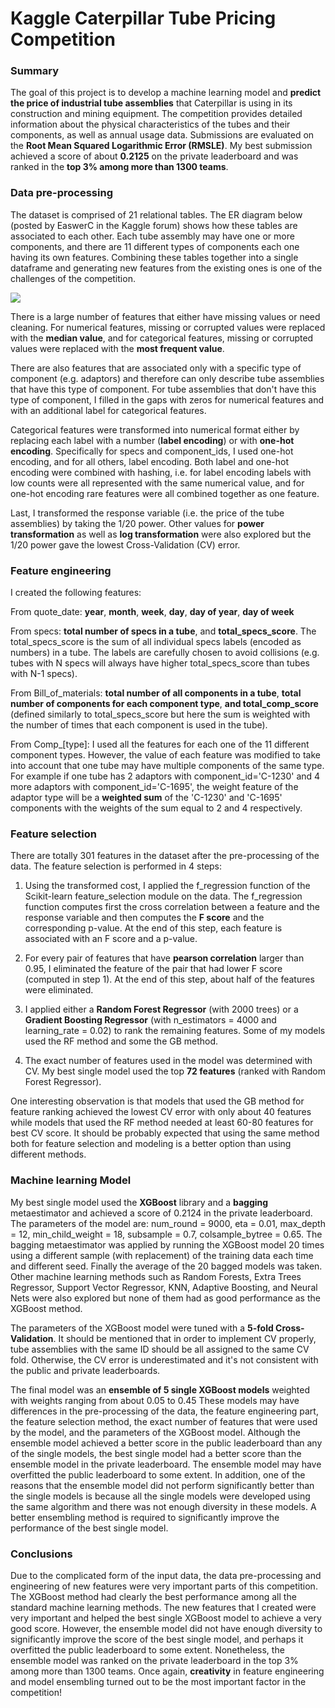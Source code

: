# **Kaggle Caterpillar Tube Pricing Competition**

### **Summary**

The goal of this project is to develop a machine learning model and **predict the price of industrial tube assemblies** that Caterpillar is using in its construction and mining equipment. The competition provides detailed information about the physical characteristics of the tubes and their components, as well as annual usage data. Submissions are evaluated on the **Root Mean Squared Logarithmic Error (RMSLE)**. My best submission achieved a score of about **0.2125** on the private leaderboard and was ranked in the **top 3% among more than 1300 teams**.

### **Data pre-processing**

The dataset is comprised of 21 relational tables. The ER diagram below (posted by EaswerC in the Kaggle forum) shows how these tables are associated to each other. Each tube assembly may have one or more components, and there are 11 different types of components each one having its own features. Combining these tables together into a single dataframe and generating new features from the existing ones is one of the challenges of the competition.

 ![](https://github.com/cedar10b/Caterpillar-Tube-Pricing/blob/master/CAT_ER.png)

There is a large number of features that either have missing values or need cleaning. For numerical features, missing or corrupted values were replaced with the **median value**, and for categorical features, missing or corrupted values were replaced with the **most frequent value**.

There are also features that are associated only with a specific type of component (e.g. adaptors) and therefore can only describe tube assemblies that have this type of component. For tube assemblies that don't have this type of component, I filled in the gaps with zeros for numerical features and with an additional label for categorical features. 

Categorical features were transformed into numerical format either by replacing each label with a number (**label encoding**) or with **one-hot encoding**. Specifically for specs and component_ids, I used one-hot encoding, and for all others, label encoding. Both label and one-hot encoding were combined with hashing, i.e. for label encoding labels with low counts were all represented with the same numerical value, and for one-hot encoding rare features were all combined together as one feature.

Last, I transformed the response variable (i.e. the price of the tube assemblies) by taking the 1/20 power. Other values for **power transformation** as well as **log transformation** were also explored but the 1/20 power gave the lowest Cross-Validation (CV) error.

### **Feature engineering**

I created the following features:

From quote_date: **year**, **month**, **week**, **day**, **day of year**, **day of week**

From specs: **total number of specs in a tube**, and **total_specs_score**. The total_specs_score is the sum of all individual specs labels (encoded as numbers) in a tube. The labels are carefully chosen to avoid collisions (e.g. tubes with N specs will always have higher total_specs_score than tubes with N-1 specs).  

From Bill_of_materials: **total number of all components in a tube**, **total number of components for each component type**, **and total_comp_score** (defined similarly to total_specs_score but here the sum is weighted with the number of times that each component is used in the tube). 

From Comp_[type]: I used all the features for each one of the 11 different component types. However, the value of each feature was modified to take into account that one tube may have multiple components of the same type. For example if one tube has 2 adaptors with component_id='C-1230' and 4 more adaptors with component_id='C-1695', the weight feature of the adaptor type will be a **weighted sum** of the 'C-1230' and 'C-1695' components with the weights of the sum equal to 2 and 4 respectively.

### **Feature selection**

There are totally 301 features in the dataset after the pre-processing of the data. The feature selection is performed in 4 steps:

1. Using the transformed cost, I applied the f_regression function of the Scikit-learn feature_selection module on the data. The f_regression function computes first the cross correlation between a feature and the response variable and then computes the **F score** and the corresponding p-value. At the end of this step, each feature is associated with an F score and a p-value.

2. For every pair of features that have **pearson correlation** larger than 0.95, I eliminated the feature of the pair that had lower F score (computed in step 1). At the end of this step, about half of the features were eliminated.

3. I applied either a **Random Forest Regressor** (with 2000 trees) or a **Gradient Boosting Regressor** (with n_estimators = 4000 and learning_rate = 0.02) to rank the remaining features. Some of my models used the RF method and some the GB method.

4. The exact number of features used in the model was determined with CV. My best single model used the top **72 features** (ranked with Random Forest Regressor).

One interesting observation is that models that used the GB method for feature ranking achieved the lowest CV error with only about 40 features while models that used the RF method needed at least 60-80 features for best CV score. It should be probably expected that using the same method both for feature selection and modeling is a better option than using different methods.

### **Machine learning Model**

My best single model used the **XGBoost** library and a **bagging** metaestimator and achieved a score of 0.2124 in the private leaderboard. The parameters of the model are: num_round = 9000, eta = 0.01, max_depth = 12, min_child_weight = 18, subsample = 0.7, colsample_bytree = 0.65. The bagging metaestimator was applied by running the XGBoost model 20 times using a different sample (with replacement) of the training  data each time and different seed. Finally the average of the 20 bagged models was taken. Other machine learning methods such as Random Forests, Extra Trees Regressor, Support Vector Regressor, KNN, Adaptive Boosting, and Neural Nets were also explored but none of them had as good performance as the XGBoost method.

The parameters of the XGBoost model were tuned with a **5-fold Cross-Validation**. It should be mentioned that in order to implement CV properly, tube assemblies with the same ID should be all assigned to the same CV fold. Otherwise, the CV error is underestimated and it's not consistent with the public and private leaderboards.  

The final model was an **ensemble of 5 single XGBoost models** weighted with weights ranging from about 0.05 to 0.45 These models may have differences in the pre-processing of the data, the feature engineering part, the feature selection method, the exact number of features that were used by the model, and the parameters of the XGBoost model. Although the ensemble model achieved a better score in the public leaderboard than any of the single models, the best single model had a better score than the ensemble model in the private leaderboard. The ensemble model may have overfitted the public leaderboard to some extent. In addition, one of the reasons that the ensemble model did not perform significantly better than the single models is because all the single models were developed using the same algorithm and there was not enough diversity in these models. A better ensembling method is required to significantly improve the performance of the best single model.



### **Conclusions**

Due to the complicated form of the input data, the data pre-processing and engineering of new features were very important parts of this competition. The XGBoost method had clearly the best performance among all the standard machine learning methods. The new features that I created were very important and helped the best single XGBoost model to achieve a very good score. However, the ensemble model did not have enough diversity to significantly improve the score of the best single model, and perhaps it overfitted the public leaderboard to some extent. Nonetheless, the ensemble model was ranked on the private leaderboard in the top 3% among more than 1300 teams. Once again, **creativity** in feature engineering and model ensembling turned out to be the most important factor in the competition!

